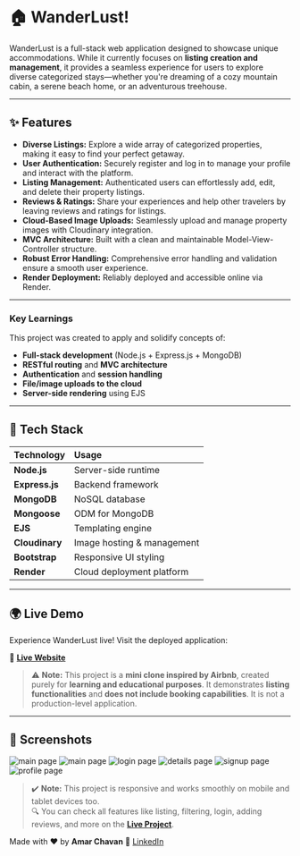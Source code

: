 
# 🏠 WanderLust!

WanderLust is a full-stack web application designed to showcase unique accommodations. While it currently focuses on **listing creation and management**, it provides a seamless experience for users to explore diverse categorized stays—whether you're dreaming of a cozy mountain cabin, a serene beach home, or an adventurous treehouse.

---

## ✨ Features

* **Diverse Listings:** Explore a wide array of categorized properties, making it easy to find your perfect getaway.
* **User Authentication:** Securely register and log in to manage your profile and interact with the platform.
* **Listing Management:** Authenticated users can effortlessly add, edit, and delete their property listings.
* **Reviews & Ratings:** Share your experiences and help other travelers by leaving reviews and ratings for listings.
* **Cloud-Based Image Uploads:** Seamlessly upload and manage property images with Cloudinary integration.
* **MVC Architecture:** Built with a clean and maintainable Model-View-Controller structure.
* **Robust Error Handling:** Comprehensive error handling and validation ensure a smooth user experience.
* **Render Deployment:** Reliably deployed and accessible online via Render.

---

### Key Learnings

This project was created to apply and solidify concepts of:

* **Full-stack development** (Node.js + Express.js + MongoDB)
* **RESTful routing** and **MVC architecture**
* **Authentication** and **session handling**
* **File/image uploads to the cloud**
* **Server-side rendering** using EJS

---

## 🚀 Tech Stack

| Technology    | Usage                      |
| :------------ | :------------------------- |
| **Node.js** | Server-side runtime        |
| **Express.js**| Backend framework          |
| **MongoDB** | NoSQL database             |
| **Mongoose** | ODM for MongoDB            |
| **EJS** | Templating engine          |
| **Cloudinary**| Image hosting & management |
| **Bootstrap** | Responsive UI styling     |
| **Render** | Cloud deployment platform  |

---

## 🌍 Live Demo

Experience WanderLust live! Visit the deployed application:

🔗 [**Live Website**](https://wondernest-ybk5.onrender.com/)

> ⚠️ **Note:** This project is a **mini clone inspired by Airbnb**, created purely for **learning and educational purposes**. It demonstrates **listing functionalities** and **does not include booking capabilities**. It is not a production-level application.

---

## 📸 Screenshots

![main page](https://github.com/user-attachments/assets/353292de-3b24-4ef6-8be5-660ece0fd047)
![main page](https://github.com/user-attachments/assets/6a8fbf9d-a5f8-46ac-b157-9c83a0bac766)
![login page](https://github.com/user-attachments/assets/8a3ebff4-d291-4e55-a353-301d6dedaea0)
![details page](https://github.com/user-attachments/assets/81fa07c3-4d86-42c7-bbd4-3b778e538a2d)
![signup page](https://github.com/user-attachments/assets/11ddd1e3-6c55-49f6-9027-1d7595964ba1)
![profile page](https://github.com/user-attachments/assets/cec36a4c-7f2f-4948-ad4d-b028106ae0e3)


> ✔️ **Note:** This project is responsive and works smoothly on mobile and tablet devices too.  
> 🔍 You can check all features like listing, filtering, login, adding reviews, and more on the **[Live Project](https://your-onrender-url.onrender.com)**.


Made with ❤️ by **Amar Chavan**
📧 [LinkedIn](https://www.linkedin.com/in/amarchavan1)
